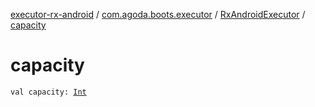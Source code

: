 [executor-rx-android](../../index.md) / [com.agoda.boots.executor](../index.md) / [RxAndroidExecutor](index.md) / [capacity](./capacity.md)

# capacity

`val capacity: `[`Int`](https://kotlinlang.org/api/latest/jvm/stdlib/kotlin/-int/index.html)